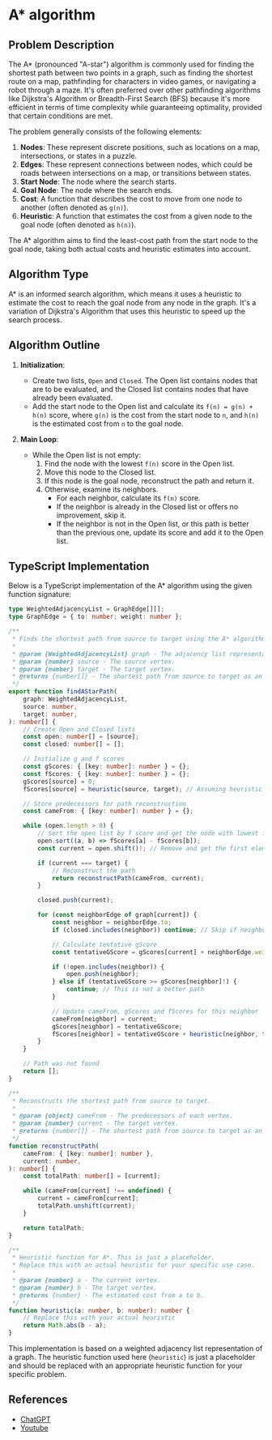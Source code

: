 # A\* algorithm

## Problem Description

The A\* (pronounced "A-star") algorithm is commonly used for finding the shortest path between two points in a graph, such as finding the shortest route on a map, pathfinding for characters in video games, or navigating a robot through a maze. It's often preferred over other pathfinding algorithms like Dijkstra's Algorithm or Breadth-First Search (BFS) because it's more efficient in terms of time complexity while guaranteeing optimality, provided that certain conditions are met.

The problem generally consists of the following elements:

1. **Nodes**: These represent discrete positions, such as locations on a map, intersections, or states in a puzzle.
2. **Edges**: These represent connections between nodes, which could be roads between intersections on a map, or transitions between states.
3. **Start Node**: The node where the search starts.
4. **Goal Node**: The node where the search ends.
5. **Cost**: A function that describes the cost to move from one node to another (often denoted as `g(n)`).
6. **Heuristic**: A function that estimates the cost from a given node to the goal node (often denoted as `h(n)`).

The A\* algorithm aims to find the least-cost path from the start node to the goal node, taking both actual costs and heuristic estimates into account.

## Algorithm Type

A\* is an informed search algorithm, which means it uses a heuristic to estimate the cost to reach the goal node from any node in the graph. It's a variation of Dijkstra's Algorithm that uses this heuristic to speed up the search process.

## Algorithm Outline

1. **Initialization**:

    - Create two lists, `Open` and `Closed`. The Open list contains nodes that are to be evaluated, and the Closed list contains nodes that have already been evaluated.
    - Add the start node to the Open list and calculate its `f(n) = g(n) + h(n)` score, where `g(n)` is the cost from the start node to `n`, and `h(n)` is the estimated cost from `n` to the goal node.

2. **Main Loop**:
    - While the Open list is not empty:
        1. Find the node with the lowest `f(n)` score in the Open list.
        2. Move this node to the Closed list.
        3. If this node is the goal node, reconstruct the path and return it.
        4. Otherwise, examine its neighbors.
            - For each neighbor, calculate its `f(n)` score.
            - If the neighbor is already in the Closed list or offers no improvement, skip it.
            - If the neighbor is not in the Open list, or this path is better than the previous one, update its score and add it to the Open list.

## TypeScript Implementation

Below is a TypeScript implementation of the A\* algorithm using the given function signature:

```typescript
type WeightedAdjacencyList = GraphEdge[][];
type GraphEdge = { to: number; weight: number };

/**
 * Finds the shortest path from source to target using the A* algorithm.
 *
 * @param {WeightedAdjacencyList} graph - The adjacency list representation of the graph.
 * @param {number} source - The source vertex.
 * @param {number} target - The target vertex.
 * @returns {number[]} - The shortest path from source to target as an array of vertices.
 */
export function findAStarPath(
    graph: WeightedAdjacencyList,
    source: number,
    target: number,
): number[] {
    // Create Open and Closed lists
    const open: number[] = [source];
    const closed: number[] = [];

    // Initialize g and f scores
    const gScores: { [key: number]: number } = {};
    const fScores: { [key: number]: number } = {};
    gScores[source] = 0;
    fScores[source] = heuristic(source, target); // Assuming heuristic function is defined

    // Store predecessors for path reconstruction
    const cameFrom: { [key: number]: number } = {};

    while (open.length > 0) {
        // Sort the open list by f score and get the node with lowest f score
        open.sort((a, b) => fScores[a] - fScores[b]);
        const current = open.shift()!; // Remove and get the first element from the open list

        if (current === target) {
            // Reconstruct the path
            return reconstructPath(cameFrom, current);
        }

        closed.push(current);

        for (const neighborEdge of graph[current]) {
            const neighbor = neighborEdge.to;
            if (closed.includes(neighbor)) continue; // Skip if neighbor is in Closed list

            // Calculate tentative gScore
            const tentativeGScore = gScores[current] + neighborEdge.weight;

            if (!open.includes(neighbor)) {
                open.push(neighbor);
            } else if (tentativeGScore >= gScores[neighbor]!) {
                continue; // This is not a better path
            }

            // Update cameFrom, gScores and fScores for this neighbor
            cameFrom[neighbor] = current;
            gScores[neighbor] = tentativeGScore;
            fScores[neighbor] = tentativeGScore + heuristic(neighbor, target);
        }
    }

    // Path was not found
    return [];
}

/**
 * Reconstructs the shortest path from source to target.
 *
 * @param {object} cameFrom - The predecessors of each vertex.
 * @param {number} current - The target vertex.
 * @returns {number[]} - The shortest path from source to target as an array of vertices.
 */
function reconstructPath(
    cameFrom: { [key: number]: number },
    current: number,
): number[] {
    const totalPath: number[] = [current];

    while (cameFrom[current] !== undefined) {
        current = cameFrom[current];
        totalPath.unshift(current);
    }

    return totalPath;
}

/**
 * Heuristic function for A*. This is just a placeholder.
 * Replace this with an actual heuristic for your specific use case.
 *
 * @param {number} a - The current vertex.
 * @param {number} b - The target vertex.
 * @returns {number} - The estimated cost from a to b.
 */
function heuristic(a: number, b: number): number {
    // Replace this with your actual heuristic
    return Math.abs(b - a);
}
```

This implementation is based on a weighted adjacency list representation of a graph. The heuristic function used here (`heuristic`) is just a placeholder and should be replaced with an appropriate heuristic function for your specific problem.

## References

-   [ChatGPT](https://chat.openai.com/c/c723e627-9d59-4dff-99a2-68445de9f19c)
-   [Youtube](https://www.youtube.com/watch?v=aKYlikFAV4k)
